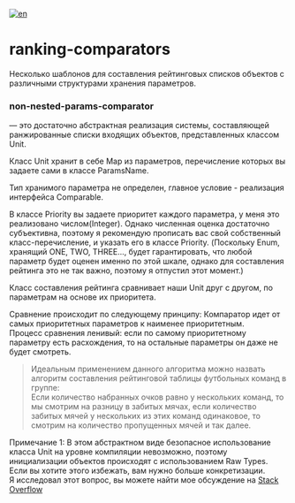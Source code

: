 [![en](https://img.shields.io/badge/lang-en-green.svg)](https://github.com/YoungMYN/ranking-comparators/blob/main/README.md)
# ranking-comparators
Несколько шаблонов для составления рейтинговых списков объектов с различными структурами хранения параметров.

### non-nested-params-comparator 
 — это достаточно абстрактная реализация системы,
составляющей ранжированные списки входящих объектов, представленных классом Unit.

Класс Unit хранит в себе Map из параметров, перечисление которых вы задаете сами в классе 
ParamsName. 

Тип хранимого параметра не определен, главное условие - 
реализация интерфейса Comparable. 

В классе Priority вы задаете приоритет каждого параметра, у меня 
это реализовано числом(Integer). Однако численная оценка достаточно субъективна, поэтому я рекомендую прописать вас свой собственный класс-перечисление, и указать его в классе Priority.
(Поскольку Enum, хранящий ONE, TWO, THREE..., будет гарантировать, что любой параметр будет оценен именно по этой шкале,
однако для составления рейтинга это не так важно, поэтому я отпустил этот момент.)

Класс составления рейтинга сравнивает наши Unit друг с другом, по параметрам на основе их приоритета. 

Сравнение происходит по следующему принципу: Компаратор идет от самых приоритетных параметров к наименее приоритетным.  
Процесс сравнения ленивый: если по самому приоритетному параметру есть расхождения, то на остальные параметры он даже не будет смотреть.

> Идеальным применением данного алгоритма можно назвать алгоритм составления рейтинговой таблицы футбольных команд в группе:  
Если количество набранных очков равно у нескольких команд, то мы смотрим на разницу в забитых мячах, если количество забитых мячей у нескольких из этих команд одинаковое,
то смотрим на количество пропущенных мячей и так далее.

Примечание 1: В этом абстрактном виде безопасное использование класса Unit на уровне компиляции невозможно, поэтому инициализации объектов происходят с использованием Raw Types.  
 Если вы хотите этого избежать, вам нужно больше конкретизации.   
Я исследовал этот вопрос, вы можете найти мое обсуждение на [Stack Overflow](https://stackoverflow.com/questions/78711032)
